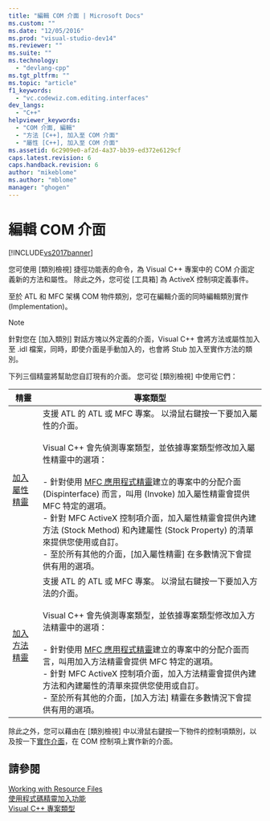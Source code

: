 ```yaml
---
title: "編輯 COM 介面 | Microsoft Docs"
ms.custom: ""
ms.date: "12/05/2016"
ms.prod: "visual-studio-dev14"
ms.reviewer: ""
ms.suite: ""
ms.technology: 
  - "devlang-cpp"
ms.tgt_pltfrm: ""
ms.topic: "article"
f1_keywords: 
  - "vc.codewiz.com.editing.interfaces"
dev_langs: 
  - "C++"
helpviewer_keywords: 
  - "COM 介面, 編輯"
  - "方法 [C++], 加入至 COM 介面"
  - "屬性 [C++], 加入至 COM 介面"
ms.assetid: 6c2909e0-af2d-4a37-bb39-ed372e6129cf
caps.latest.revision: 6
caps.handback.revision: 6
author: "mikeblome"
ms.author: "mblome"
manager: "ghogen"
---
```

# 編輯 COM 介面
[!INCLUDE[vs2017banner](../assembler/inline/includes/vs2017banner.md)]

您可使用 \[類別檢視\] 捷徑功能表的命令，為 Visual C\+\+ 專案中的 COM 介面定義新的方法和屬性。  除此之外，您可從 \[工具箱\] 為 ActiveX 控制項定義事件。  
  
 至於 ATL 和 MFC 架構 COM 物件類別，您可在編輯介面的同時編輯類別實作 \(Implementation\)。  
  
> [!NOTE]
>  針對您在 \[加入類別\] 對話方塊以外定義的介面，Visual C\+\+ 會將方法或屬性加入至 .idl 檔案，同時，即使介面是手動加入的，也會將 Stub 加入至實作方法的類別。  
  
 下列三個精靈將幫助您自訂現有的介面。  您可從 \[類別檢視\] 中使用它們：  
  
|精靈|專案類型|  
|--------|----------|  
|[加入屬性精靈](../ide/names-add-property-wizard.md)|支援 ATL 的 ATL 或 MFC 專案。  以滑鼠右鍵按一下要加入屬性的介面。<br /><br /> Visual C\+\+ 會先偵測專案類型，並依據專案類型修改加入屬性精靈中的選項：<br /><br /> -   針對使用 [MFC 應用程式精靈](../mfc/reference/mfc-application-wizard.md)建立的專案中的分配介面 \(Dispinterface\) 而言，叫用 \(Invoke\) 加入屬性精靈會提供 MFC 特定的選項。<br />-   針對 MFC ActiveX 控制項介面，加入屬性精靈會提供內建方法 \(Stock Method\) 和內建屬性 \(Stock Property\) 的清單來提供您使用或自訂。<br />-   至於所有其他的介面，\[加入屬性精靈\] 在多數情況下會提供有用的選項。|  
|[加入方法精靈](../ide/add-method-wizard.md)|支援 ATL 的 ATL 或 MFC 專案。  以滑鼠右鍵按一下要加入方法的介面。<br /><br /> Visual C\+\+ 會先偵測專案類型，並依據專案類型修改加入方法精靈中的選項：<br /><br /> -   針對使用 [MFC 應用程式精靈](../mfc/reference/mfc-application-wizard.md)建立的專案中的分配介面而言，叫用加入方法精靈會提供 MFC 特定的選項。<br />-   針對 MFC ActiveX 控制項介面，加入方法精靈會提供內建方法和內建屬性的清單來提供您使用或自訂。<br />-   至於所有其他的介面，\[加入方法\] 精靈在多數情況下會提供有用的選項。|  
  
 除此之外，您可以藉由在 \[類別檢視\] 中以滑鼠右鍵按一下物件的控制項類別，以及按一下[實作介面](../ide/implement-interface-wizard.md)，在 COM 控制項上實作新的介面。  
  
## 請參閱  
 [Working with Resource Files](../mfc/working-with-resource-files.md)   
 [使用程式碼精靈加入功能](../ide/adding-functionality-with-code-wizards-cpp.md)   
 [Visual C\+\+ 專案類型](../ide/visual-cpp-project-types.md)